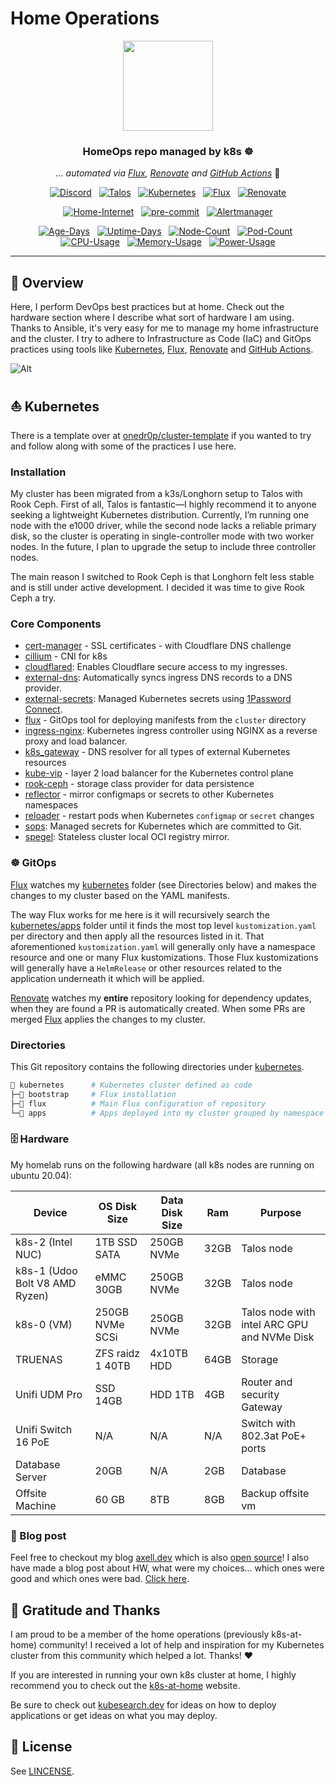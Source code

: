 # Home Operations

<div align="center">

<img src="https://i.imgur.com/gdvBkNE.png" align="center" width="144px" height="144px"/>

### HomeOps repo managed by k8s :wheel_of_dharma:

_... automated via [Flux](https://github.com/fluxcd/flux2), [Renovate](https://github.com/renovatebot/renovate) and [GitHub Actions](https://github.com/features/actions)_ :robot:

</div>

<div align="center">

[![Discord](https://img.shields.io/discord/673534664354430999?style=for-the-badge&label&logo=discord&logoColor=white&color=blue)](https://discord.gg/home-operations)&nbsp;&nbsp;
[![Talos](https://img.shields.io/endpoint?url=https%3A%2F%2Fkromgo.juno.moe%2Ftalos_version&style=for-the-badge&logo=talos&logoColor=white&color=blue&label=%20)](https://talos.dev)&nbsp;&nbsp;
[![Kubernetes](https://img.shields.io/endpoint?url=https%3A%2F%2Fkromgo.juno.moe%2Fkubernetes_version&style=for-the-badge&logo=kubernetes&logoColor=white&color=blue&label=%20)](https://kubernetes.io)&nbsp;&nbsp;
[![Flux](https://img.shields.io/endpoint?url=https%3A%2F%2Fkromgo.juno.moe%2Fflux_version&style=for-the-badge&logo=flux&logoColor=white&color=blue&label=%20)](https://fluxcd.io)&nbsp;&nbsp;
[![Renovate](https://img.shields.io/github/actions/workflow/status/axeII/home-ops/renovate.yaml?branch=main&label=&logo=renovatebot&style=for-the-badge&color=blue)](https://github.com/axeII/home-ops/actions/workflows/renovate.yaml)

</div>

<div align="center">

[![Home-Internet](https://img.shields.io/endpoint?url=https%3A%2F%2Fhealthchecks.io%2Fb%2F2%2Fd7bbc17d-0348-4fbf-9db6-946c4b7d5bf0.shields&style=for-the-badge&logo=ubiquiti&logoColor=white&label=Home%20Internet)](https://github.com/axeII/home-ops/blob/main/README.md#file_cabinet-hardware)&nbsp;&nbsp;
[![pre-commit](https://img.shields.io/badge/pre--commit-enabled-brightgreen?logo=pre-commit&logoColor=white&style=for-the-badge)](https://github.com/pre-commit/pre-commit)&nbsp;&nbsp;
[![Alertmanager](https://img.shields.io/endpoint?url=https%3A%2F%2Fhealthchecks.io%2Fb%2F2%2Fdee68f60-ad66-463a-abba-83edca016e68.shields&style=for-the-badge&logo=prometheus&logoColor=white&label=Alertmanager)](https://github.com/axeII/home-ops/blob/main/README.md)

</div>

<div align="center">

[![Age-Days](https://img.shields.io/endpoint?url=https%3A%2F%2Fkromgo.juno.moe%2Fcluster_age_days&style=flat-square&label=Age)](https://github.com/kashalls/kromgo)&nbsp;&nbsp;
[![Uptime-Days](https://img.shields.io/endpoint?url=https%3A%2F%2Fkromgo.juno.moe%2Fcluster_uptime_days&style=flat-square&label=Uptime)](https://github.com/kashalls/kromgo)&nbsp;&nbsp;
[![Node-Count](https://img.shields.io/endpoint?url=https%3A%2F%2Fkromgo.juno.moe%2Fcluster_node_count&style=flat-square&label=Nodes)](https://github.com/kashalls/kromgo)&nbsp;&nbsp;
[![Pod-Count](https://img.shields.io/endpoint?url=https%3A%2F%2Fkromgo.juno.moe%2Fcluster_pod_count&style=flat-square&label=Pods)](https://github.com/kashalls/kromgo)&nbsp;&nbsp;
[![CPU-Usage](https://img.shields.io/endpoint?url=https%3A%2F%2Fkromgo.juno.moe%2Fcluster_cpu_usage&style=flat-square&label=CPU)](https://github.com/kashalls/kromgo)&nbsp;&nbsp;
[![Memory-Usage](https://img.shields.io/endpoint?url=https%3A%2F%2Fkromgo.juno.moe%2Fcluster_memory_usage&style=flat-square&label=Memory)](https://github.com/kashalls/kromgo)&nbsp;&nbsp;
[![Power-Usage](https://img.shields.io/endpoint?url=https%3A%2F%2Fkromgo.juno.moe%2Fcluster_power_usage&style=flat-square&label=Power)](https://github.com/kashalls/kromgo)

</div>

---

## 📖 Overview

Here, I perform DevOps best practices but at home. Check out the hardware section where I describe what sort of hardware I am using. Thanks to Ansible, it's very easy for me to manage my home infrastructure and the cluster. I try to adhere to Infrastructure as Code (IaC) and GitOps practices using tools like [Kubernetes](https://github.com/kubernetes/kubernetes), [Flux](https://github.com/fluxcd/flux2), [Renovate](https://github.com/renovatebot/renovate) and [GitHub Actions](https://github.com/features/actions).

![Alt](https://repobeats.axiom.co/api/embed/ac9d545da659ac0aa72d1a74c05aa89fed08418b.svg "Repobeats analytics image")

## ⛵ Kubernetes

There is a template over at [onedr0p/cluster-template](https://github.com/onedr0p/cluster-template) if you wanted to try and follow along with some of the practices I use here.

### Installation

My cluster has been migrated from a k3s/Longhorn setup to Talos with Rook Ceph. First of all, Talos is fantastic—I highly recommend it to anyone seeking a lightweight Kubernetes distribution. Currently, I’m running one node with the e1000 driver, while the second node lacks a reliable primary disk, so the cluster is operating in single-controller mode with two worker nodes. In the future, I plan to upgrade the setup to include three controller nodes.

The main reason I switched to Rook Ceph is that Longhorn felt less stable and is still under active development. I decided it was time to give Rook Ceph a try.

### Core Components

- [cert-manager](https://cert-manager.io/) - SSL certificates - with Cloudflare DNS challenge
- [cillium](https://github.com/cilium/cilium) - CNI for k8s
- [cloudflared](https://github.com/cloudflare/cloudflared): Enables Cloudflare secure access to my ingresses.
- [external-dns](https://github.com/kubernetes-sigs/external-dns): Automatically syncs ingress DNS records to a DNS provider.
- [external-secrets](https://github.com/external-secrets/external-secrets): Managed Kubernetes secrets using [1Password Connect](https://github.com/1Password/connect).
- [flux](https://toolkit.fluxcd.io/) - GitOps tool for deploying manifests from the `cluster` directory
- [ingress-nginx](https://github.com/kubernetes/ingress-nginx): Kubernetes ingress controller using NGINX as a reverse proxy and load balancer.
- [k8s_gateway](https://github.com/ori-edge/k8s_gateway) - DNS resolver for all types of external Kubernetes resources
- [kube-vip](https://kube-vip.io) - layer 2 load balancer for the Kubernetes control plane
- [rook-ceph](https://rook.io) - storage class provider for data persistence
- [reflector](https://github.com/emberstack/kubernetes-reflector) - mirror configmaps or secrets to other Kubernetes namespaces
- [reloader](https://github.com/stakater/Reloader) - restart pods when Kubernetes `configmap` or `secret` changes
- [sops](https://github.com/getsops/sops): Managed secrets for Kubernetes which are committed to Git.
- [spegel](https://github.com/spegel-org/spegel): Stateless cluster local OCI registry mirror.

### ☸ GitOps

[Flux](https://github.com/fluxcd/flux2) watches my [kubernetes](./kubernetes) folder (see Directories below) and makes the changes to my cluster based on the YAML manifests.

The way Flux works for me here is it will recursively search the [kubernetes/apps](./kubernetes/apps) folder until it finds the most top level `kustomization.yaml` per directory and then apply all the resources listed in it. That aforementioned `kustomization.yaml` will generally only have a namespace resource and one or many Flux kustomizations. Those Flux kustomizations will generally have a `HelmRelease` or other resources related to the application underneath it which will be applied.

[Renovate](https://github.com/renovatebot/renovate) watches my **entire** repository looking for dependency updates, when they are found a PR is automatically created. When some PRs are merged [Flux](https://github.com/fluxcd/flux2) applies the changes to my cluster.

### Directories

This Git repository contains the following directories under [kubernetes](./kubernetes).

```sh
📁 kubernetes      # Kubernetes cluster defined as code
├─📁 bootstrap     # Flux installation
├─📁 flux          # Main Flux configuration of repository
└─📁 apps          # Apps deployed into my cluster grouped by namespace (see below)
```

### :file_cabinet: Hardware

My homelab runs on the following hardware (all k8s nodes are running on ubuntu 20.04):

<!-- textlint-disable -->

| Device                         | OS Disk Size     | Data Disk Size | Ram  | Purpose                                     |
| ------------------------------ | ---------------- | -------------- | ---- | --------------------------------------------|
| k8s-2 (Intel NUC)              | 1TB SSD SATA     | 250GB NVMe     | 32GB | Talos node                                  |
| k8s-1 (Udoo Bolt V8 AMD Ryzen) | eMMC 30GB        | 250GB NVMe     | 32GB | Talos node                                  |
| k8s-0 (VM)                     | 250GB NVMe SCSi  | 250GB NVMe     | 32GB | Talos node with intel ARC GPU and NVMe Disk |
| TRUENAS                        | ZFS raidz 1 40TB | 4x10TB HDD     | 64GB | Storage                                     |
| Unifi UDM Pro                  | SSD 14GB         | HDD 1TB        | 4GB  | Router and security Gateway                 |
| Unifi Switch 16 PoE            | N/A              | N/A            | N/A  | Switch with 802.3at PoE+ ports              |
| Database Server                | 20GB             | N/A            | 2GB  | Database                                    |
| Offsite Machine                | 60 GB            | 8TB            | 8GB  | Backup offsite vm                           |

<!-- textlint-enable -->

### 📰 Blog post

Feel free to checkout my blog [axell.dev](https://axell.dev) which is also [open source](https://github.com/axeII/my-blog)!
I also have made a blog post about HW, what were my choices... which ones were good and which ones were bad. [Click here](https://axell.dev/favorite/my-home-lab/).

## 🤝 Gratitude and Thanks

I am proud to be a member of the home operations (previously k8s-at-home) community! I received a lot of help and inspiration for my Kubernetes cluster from this community which helped a lot. Thanks! :heart:

If you are interested in running your own k8s cluster at home, I highly recommend you to check out the [k8s-at-home](https://k8s-at-home.com) website.

Be sure to check out [kubesearch.dev](https://kubesearch.dev) for ideas on how to deploy applications or get ideas on what you may deploy.

## 🔏 License

See [LINCENSE](https://raw.githubusercontent.com/axeII/home-ops/refs/heads/main/LICENCE).
